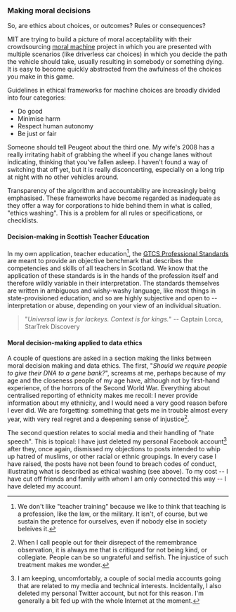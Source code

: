 ### Making moral decisions

So, are ethics about choices, or outcomes? Rules or consequences? 

MIT are trying to build a picture of moral acceptability with their crowdsourcing [moral machine](https://www.moralmachine.net/) project in which you are presented with multiple scenarios (like driverless car choices) in which you decide the path the vehicle should take, usually resulting in somebody or something dying. It is easy to become quickly abstracted from the awfulness of the choices you make in this game.

Guidelines in ethical frameworks for machine choices are broadly divided into four categories:

* Do good
* Minimise harm
* Respect human autonomy
* Be just or fair

Someone should tell Peugeot about the third one. My wife's 2008 has a really irritating habit of grabbing the wheel if you change lanes without indicating, thinking that you've fallen asleep. I haven't found a way of switching that off yet, but it is really disconcerting, especially on a long trip at night with no other vehicles around.

Transparency of the algorithm and accountability are increasingly being emphasised. These frameworks have become regarded as inadequate as they offer a way for corporations to hide behind them in what is called, "ethics washing". This is a problem for all rules or specifications, or checklists. 

#### Decision-making in Scottish Teacher Education
In my own application, teacher education[^1-tt], the [GTCS Professional Standards](https://www.gtcs.org.uk/professional-standards/standards-for-registration.aspx) are meant to provide an objective benchmark that describes the competencies and skills of all teachers in Scotland. We know that the application of these standards is in the hands of the profession itself and therefore wildly variable in their interpretation. The standards themselves are written in ambiguous and wishy-washy language, like most things in state-provisioned education, and so are highly subjective and open to -- interpretation or abuse, depending on your view of an individual situation. 

> "*Universal law is for lackeys. Context is for kings.*" -- Captain Lorca, StarTrek Discovery

[^1-tt]: We don't like "teacher training" because we like to think that teaching is a profession, like the law, or the military. It isn't, of course, but we sustain the pretence for ourselves, even if nobody else in society beleives it.

#### Moral decision-making applied to data ethics

A couple of questions are asked in a section making the links between moral decision making and data ethics. The first, "*Should we require people to give their DNA to a gene bank?*", screams at me, perhaps because of my age and the closeness people of my age have, although not by first-hand experience, of the horrors of the Second World War. Everything about centralised reporting of ethnicity makes me recoil: I never provide information about my ethnicity, and I would need a very good reason before I ever did. We are forgetting: something that gets me in trouble almost every year, with very real regret and a deepening sense of injustice[^11-11].

The second question relates to social media and their handling of "hate speech". This is topical: I have just deleted my personal Facebook account[^ayb] after they, once again, dismissed my objections to posts intended to whip up hatred of muslims, or other racial or ethnic groupings. In every case I have raised, the posts have not been found to breach codes of conduct, illustrating what is described as ethical washing (see above). To my cost -- I have cut off friends and family with whom I am only connected this way -- I have deleted my account.

[^ayb]: I am keeping, uncomfortably, a couple of social media accounts going that are related to my media and technical interests. Incidentally, I also deleted my personal Twitter account, but not for this reason. I'm generally a bit fed up with the whole Internet at the moment.

[^11-11]: When I call people out for their disrepect of the remembrance observation, it is always me that is critiqued for not being kind, or collegiate. People can be so ungrateful and selfish. The injustice of such treatment makes me wonder.
